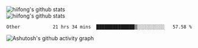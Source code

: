 
![hiifong's github stats](https://github-readme-stats.vercel.app/api?username=hiifong&show_icons=true&include_all_commits=true)  
![hiifong's github stats](https://github-readme-stats.vercel.app/api/top-langs/?username=hiifong&layout=compact)
<!--START_SECTION:waka-->

```text
Other            21 hrs 34 mins  ██████████████▒░░░░░░░░░░   57.58 %
```

<!--END_SECTION:waka-->
![Ashutosh's github activity graph](https://activity-graph.herokuapp.com/graph?username=hiifong&theme=react-dark)
